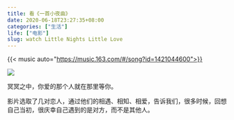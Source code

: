 ```yaml
---
title: 看《一首小夜曲》
date: 2020-06-18T23:27:35+08:00
categories: ["生活"]
life: ["电影"]
slug: watch Little Nights Little Love
---
```


{{< music auto="https://music.163.com/#/song?id=1421044600">}}

![](https://static.yidajiabei.xyz/img/Littlenightslove.jpg)

冥冥之中，你爱的那个人就在那里等你。

影片选取了几对恋人，通过他们的相遇、相知、相爱，告诉我们，很多时候，回想自己当初，很庆幸自己遇到的是对方，而不是其他人。